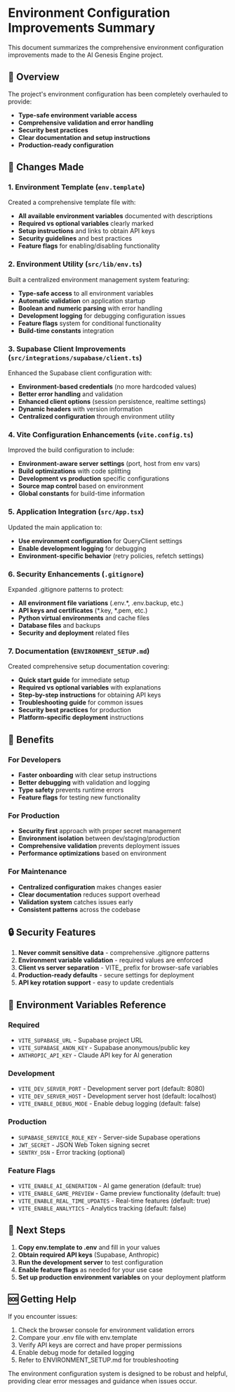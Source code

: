 # Environment Configuration Improvements Summary

This document summarizes the comprehensive environment configuration improvements made to the AI Genesis Engine project.

## 🎯 Overview

The project's environment configuration has been completely overhauled to provide:
- **Type-safe environment variable access**
- **Comprehensive validation and error handling**
- **Security best practices**
- **Clear documentation and setup instructions**
- **Production-ready configuration**

## 🔧 Changes Made

### 1. Environment Template (`env.template`)

Created a comprehensive template file with:
- **All available environment variables** documented with descriptions
- **Required vs optional variables** clearly marked
- **Setup instructions** and links to obtain API keys
- **Security guidelines** and best practices
- **Feature flags** for enabling/disabling functionality

### 2. Environment Utility (`src/lib/env.ts`)

Built a centralized environment management system featuring:
- **Type-safe access** to all environment variables
- **Automatic validation** on application startup
- **Boolean and numeric parsing** with error handling
- **Development logging** for debugging configuration issues
- **Feature flags** system for conditional functionality
- **Build-time constants** integration

### 3. Supabase Client Improvements (`src/integrations/supabase/client.ts`)

Enhanced the Supabase client configuration with:
- **Environment-based credentials** (no more hardcoded values)
- **Better error handling** and validation
- **Enhanced client options** (session persistence, realtime settings)
- **Dynamic headers** with version information
- **Centralized configuration** through environment utility

### 4. Vite Configuration Enhancements (`vite.config.ts`)

Improved the build configuration to include:
- **Environment-aware server settings** (port, host from env vars)
- **Build optimizations** with code splitting
- **Development vs production** specific configurations
- **Source map control** based on environment
- **Global constants** for build-time information

### 5. Application Integration (`src/App.tsx`)

Updated the main application to:
- **Use environment configuration** for QueryClient settings
- **Enable development logging** for debugging
- **Environment-specific behavior** (retry policies, refetch settings)

### 6. Security Enhancements (`.gitignore`)

Expanded .gitignore patterns to protect:
- **All environment file variations** (.env.*, .env.backup, etc.)
- **API keys and certificates** (*.key, *.pem, etc.)
- **Python virtual environments** and cache files
- **Database files** and backups
- **Security and deployment** related files

### 7. Documentation (`ENVIRONMENT_SETUP.md`)

Created comprehensive setup documentation covering:
- **Quick start guide** for immediate setup
- **Required vs optional variables** with explanations
- **Step-by-step instructions** for obtaining API keys
- **Troubleshooting guide** for common issues
- **Security best practices** for production
- **Platform-specific deployment** instructions

## 🚀 Benefits

### For Developers
- **Faster onboarding** with clear setup instructions
- **Better debugging** with validation and logging
- **Type safety** prevents runtime errors
- **Feature flags** for testing new functionality

### For Production
- **Security first** approach with proper secret management
- **Environment isolation** between dev/staging/production
- **Comprehensive validation** prevents deployment issues
- **Performance optimizations** based on environment

### For Maintenance
- **Centralized configuration** makes changes easier
- **Clear documentation** reduces support overhead
- **Validation system** catches issues early
- **Consistent patterns** across the codebase

## 🔒 Security Features

1. **Never commit sensitive data** - comprehensive .gitignore patterns
2. **Environment variable validation** - required values are enforced
3. **Client vs server separation** - VITE_ prefix for browser-safe variables
4. **Production-ready defaults** - secure settings for deployment
5. **API key rotation support** - easy to update credentials

## 📝 Environment Variables Reference

### Required
- `VITE_SUPABASE_URL` - Supabase project URL
- `VITE_SUPABASE_ANON_KEY` - Supabase anonymous/public key
- `ANTHROPIC_API_KEY` - Claude API key for AI generation

### Development
- `VITE_DEV_SERVER_PORT` - Development server port (default: 8080)
- `VITE_DEV_SERVER_HOST` - Development server host (default: localhost)
- `VITE_ENABLE_DEBUG_MODE` - Enable debug logging (default: false)

### Production
- `SUPABASE_SERVICE_ROLE_KEY` - Server-side Supabase operations
- `JWT_SECRET` - JSON Web Token signing secret
- `SENTRY_DSN` - Error tracking (optional)

### Feature Flags
- `VITE_ENABLE_AI_GENERATION` - AI game generation (default: true)
- `VITE_ENABLE_GAME_PREVIEW` - Game preview functionality (default: true)
- `VITE_ENABLE_REAL_TIME_UPDATES` - Real-time features (default: true)
- `VITE_ENABLE_ANALYTICS` - Analytics tracking (default: false)

## 🎯 Next Steps

1. **Copy env.template to .env** and fill in your values
2. **Obtain required API keys** (Supabase, Anthropic)
3. **Run the development server** to test configuration
4. **Enable feature flags** as needed for your use case
5. **Set up production environment variables** on your deployment platform

## 🆘 Getting Help

If you encounter issues:

1. Check the browser console for environment validation errors
2. Compare your .env file with env.template
3. Verify API keys are correct and have proper permissions
4. Enable debug mode for detailed logging
5. Refer to ENVIRONMENT_SETUP.md for troubleshooting

The environment configuration system is designed to be robust and helpful, providing clear error messages and guidance when issues occur. 